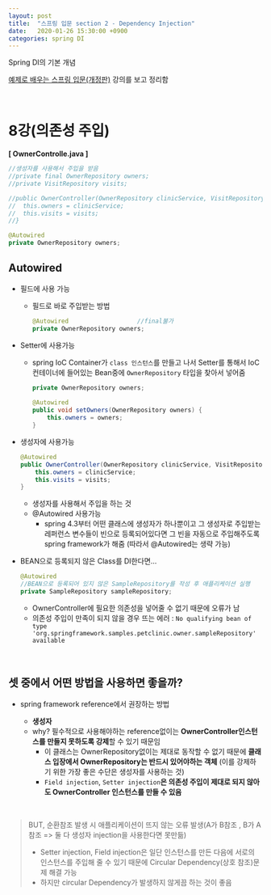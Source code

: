 ```yaml
---
layout: post
title:  "스프링 입문 section 2 - Dependency Injection"
date:   2020-01-26 15:30:00 +0900
categories: spring DI
---
```

Spring DI의 기본 개념

[예제로 배우는 스프링 입문(개정판)][inflearn-link] 강의를 보고 정리함

<br/>

# 8강(의존성 주입)

**[ OwnerControlle.java ]**

```java
//생성자를 사용해서 주입을 받음
//private final OwnerRepository owners;
//private VisitRepository visits;

//public OwnerController(OwnerRepository clinicService, VisitRepository visits) {
//  this.owners = clinicService;
//  this.visits = visits;
//}

@Autowired
private OwnerRepository owners;
```



## Autowired

*  필드에 사용 가능 

    * 필드로 바로 주입받는 방법

        ```java
        @Autowired                   //final불가
        private OwnerRepository owners;
        ```

* Setter에 사용가능

  * spring IoC Container가 `class 인스턴스`를 만들고 나서 Setter를 통해서 IoC컨테이너에 들어있는 Bean중에 `OwnerRepository` 타입을 찾아서 넣어줌

    ```java
    private OwnerRepository owners;
        
    @Autowired
    public void setOwners(OwnerRepository owners) {
        this.owners = owners;
    }
    ```

*  생성자에 사용가능

    ```java
    @Autowired
    public OwnerController(OwnerRepository clinicService, VisitRepository visits) {
        this.owners = clinicService;
        this.visits = visits;
    }
    ```

    * 생성자를 사용해서 주입을 하는 것
    * @Autowired 사용가능
        * spring 4.3부터 어떤 클래스에 생성자가 하나뿐이고 그 생성자로 주입받는 레퍼런스 변수들이 빈으로 등록되어있다면 그 빈을 자동으로 주입해주도록 spring framework가 해줌 (따라서 @Autowired는 생략 가능)


* BEAN으로 등록되지 않은 Class를 DI한다면...

  ```java
  @Autowired
  //BEAN으로 등록되어 있지 않은 SampleRepository를 작성 후 애플리케이션 실행
  private SampleRepository sampleRepository;
  ```

  * OwnerController에 필요한 의존성을 넣어줄 수 없기 때문에 오류가 남
  * 의존성 주입이 만족이 되지 않을 경우 뜨는 에러 : `No qualifying bean of type 'org.springframework.samples.petclinic.owner.sampleRepository' available`

<br/>

## 셋 중에서 어떤 방법을 사용하면 좋을까?

* spring framework reference에서 권장하는 방법

  * **생성자**
  * why? 필수적으로 사용해야하는 reference없이는 **OwnerController인스턴스를 만들지 못하도록 강제**할 수 있기 때문임
    * 이 클래스는 OwnerRepository없이는 제대로 동작할 수 없기 때문에 **클래스 입장에서 OwnerRepository는 반드시 있어야하는 객체** (이를 강제하기 위한 가장 좋은 수단은 생성자를 사용하는 것)
    * `Field injection`, `Setter injection`**은 의존성 주입이 제대로 되지 않아도 OwnerController 인스턴스를 만들 수 있음**

<br/>
  

>  BUT, 순환참조 발생 시 애플리케이션이 뜨지 않는 오류 발생(A가 B참조 , B가 A참조  => 둘 다 생성자 injection을 사용한다면 못만듦)
>
> * Setter injection, Field injection은 일단 인스턴스를 만든 다음에 서로의 인스턴스를 주입해 줄 수 있기 때문에 Circular Dependency(상호 참조)문제 해결 가능
> * 하지만 circular Dependency가 발생하지 않게끔 하는 것이 좋음





[inflearn-link]:https://www.inflearn.com/course/spring_revised_edition